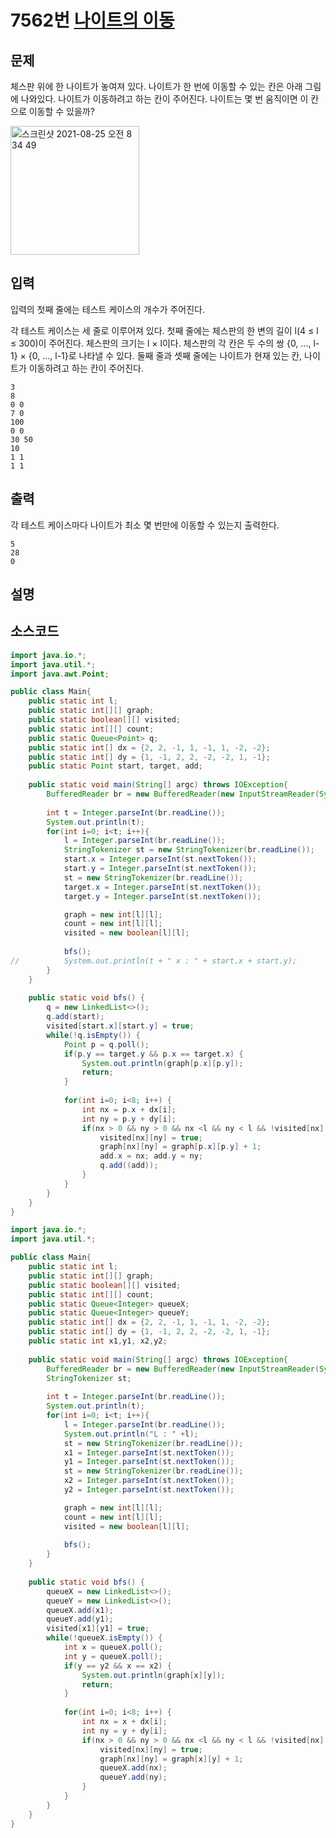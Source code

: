 # 7562번 [나이트의 이동](https://www.acmicpc.net/problem/7562)

## 문제
체스판 위에 한 나이트가 놓여져 있다. 나이트가 한 번에 이동할 수 있는 칸은 아래 그림에 나와있다. 나이트가 이동하려고 하는 칸이 주어진다. 나이트는 몇 번 움직이면 이 칸으로 이동할 수 있을까?

<img width="206" alt="스크린샷 2021-08-25 오전 8 34 49" src="https://user-images.githubusercontent.com/65120581/130703358-9d18d821-48d5-4adb-baf3-2e7b2547b550.png">

## 입력
입력의 첫째 줄에는 테스트 케이스의 개수가 주어진다.

각 테스트 케이스는 세 줄로 이루어져 있다. 첫째 줄에는 체스판의 한 변의 길이 l(4 ≤ l ≤ 300)이 주어진다. 체스판의 크기는 l × l이다. 체스판의 각 칸은 두 수의 쌍 {0, ..., l-1} × {0, ..., l-1}로 나타낼 수 있다. 둘째 줄과 셋째 줄에는 나이트가 현재 있는 칸, 나이트가 이동하려고 하는 칸이 주어진다.
```
3
8
0 0
7 0
100
0 0
30 50
10
1 1
1 1
```
## 출력
각 테스트 케이스마다 나이트가 최소 몇 번만에 이동할 수 있는지 출력한다.

```
5
28
0
```
## 설명
## 소스코드
```java
import java.io.*;
import java.util.*;
import java.awt.Point;

public class Main{
	public static int l;
	public static int[][] graph;
	public static boolean[][] visited;
	public static int[][] count;
	public static Queue<Point> q;
	public static int[] dx = {2, 2, -1, 1, -1, 1, -2, -2};
	public static int[] dy = {1, -1, 2, 2, -2, -2, 1, -1};
	public static Point start, target, add;
	
	public static void main(String[] argc) throws IOException{
		BufferedReader br = new BufferedReader(new InputStreamReader(System.in));
		
		int t = Integer.parseInt(br.readLine());
		System.out.println(t);
		for(int i=0; i<t; i++){
			l = Integer.parseInt(br.readLine());
			StringTokenizer st = new StringTokenizer(br.readLine());
			start.x = Integer.parseInt(st.nextToken());
			start.y = Integer.parseInt(st.nextToken());
			st = new StringTokenizer(br.readLine());
			target.x = Integer.parseInt(st.nextToken());
			target.y = Integer.parseInt(st.nextToken());

			graph = new int[l][l];
			count = new int[l][l];
			visited = new boolean[l][l];
			
			bfs();
//			System.out.println(t + " x : " + start.x + start.y);
		}
	}
	
	public static void bfs() {
		q = new LinkedList<>();
		q.add(start);
		visited[start.x][start.y] = true;
		while(!q.isEmpty()) {
			Point p = q.poll();
			if(p.y == target.y && p.x == target.x) {
				System.out.println(graph[p.x][p.y]);
				return;
			}
			
			for(int i=0; i<8; i++) {
				int nx = p.x + dx[i];
				int ny = p.y + dy[i];
				if(nx > 0 && ny > 0 && nx <l && ny < l && !visited[nx][ny]) {
					visited[nx][ny] = true;
					graph[nx][ny] = graph[p.x][p.y] + 1;
					add.x = nx; add.y = ny;
					q.add((add));
				}
			}
		}
	}
}
```

```java
import java.io.*;
import java.util.*;

public class Main{
	public static int l;
	public static int[][] graph;
	public static boolean[][] visited;
	public static int[][] count;
	public static Queue<Integer> queueX;
	public static Queue<Integer> queueY;
	public static int[] dx = {2, 2, -1, 1, -1, 1, -2, -2};
	public static int[] dy = {1, -1, 2, 2, -2, -2, 1, -1};
	public static int x1,y1, x2,y2;
	
	public static void main(String[] argc) throws IOException{
		BufferedReader br = new BufferedReader(new InputStreamReader(System.in));
		StringTokenizer st;
		
		int t = Integer.parseInt(br.readLine());
		System.out.println(t);
		for(int i=0; i<t; i++){
			l = Integer.parseInt(br.readLine());
			System.out.println("L : " +l);
			st = new StringTokenizer(br.readLine());
			x1 = Integer.parseInt(st.nextToken());
			y1 = Integer.parseInt(st.nextToken());
			st = new StringTokenizer(br.readLine());
			x2 = Integer.parseInt(st.nextToken());
			y2 = Integer.parseInt(st.nextToken());

			graph = new int[l][l];
			count = new int[l][l];
			visited = new boolean[l][l];
			
			bfs();
		}
	}
	
	public static void bfs() {
		queueX = new LinkedList<>();
		queueY = new LinkedList<>();
		queueX.add(x1);
		queueY.add(y1);
		visited[x1][y1] = true;
		while(!queueX.isEmpty()) {
			int x = queueX.poll();
			int y = queueX.poll();
			if(y == y2 && x == x2) {
				System.out.println(graph[x][y]);
				return;
			}
			
			for(int i=0; i<8; i++) {
				int nx = x + dx[i];
				int ny = y + dy[i];
				if(nx > 0 && ny > 0 && nx <l && ny < l && !visited[nx][ny]) {
					visited[nx][ny] = true;
					graph[nx][ny] = graph[x][y] + 1;
					queueX.add(nx);
					queueY.add(ny);
				}
			}
		}
	}
}
```


